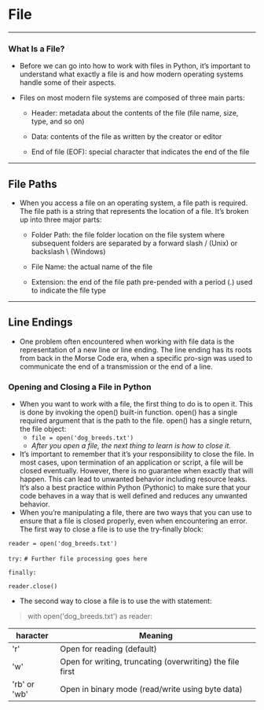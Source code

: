 # File
___

### What Is a File?
- Before we can go into how to work with files in Python, it’s important to understand what exactly a file is and how modern operating systems handle some of their aspects.

- Files on most modern file systems are composed of three main parts:

    - Header: metadata about the contents of the file (file name, size, type, and so on)
    
    - Data: contents of the file as written by the creator or editor
    
    - End of file (EOF): special character that indicates the end of the file
---
## File Paths
- When you access a file on an operating system, a file path is required. The file path is a string that represents the location of a file. It’s broken up into three major parts:

    - Folder Path: the file folder location on the file system where subsequent folders are separated by a forward slash / (Unix) or backslash \ (Windows)
    
    - File Name: the actual name of the file
    
    - Extension: the end of the file path pre-pended with a period (.) used to indicate the file type
---
## Line Endings
- One problem often encountered when working with file data is the representation of a new line or line ending. The line ending has its roots from back in the Morse Code era, when a specific pro-sign was used to communicate the end of a transmission or the end of a line.

### Opening and Closing a File in Python
- When you want to work with a file, the first thing to do is to open it. This is done by invoking the open() built-in function. open() has a single required argument that is the path to the file. open() has a single return, the file object:
    - `file = open('dog_breeds.txt')`
    - *After you open a file, the next thing to learn is how to close it.*
- It’s important to remember that it’s your responsibility to close the file. In most cases, upon termination of an application or script, a file will be closed eventually. However, there is no guarantee when exactly that will happen. This can lead to unwanted behavior including resource leaks. It’s also a best practice within Python (Pythonic) to make sure that your code behaves in a way that is well defined and reduces any unwanted behavior.
- When you’re manipulating a file, there are two ways that you can use to ensure that a file is closed properly, even when encountering an error. The first way to close a file is to use the try-finally block:
 
 `reader = open('dog_breeds.txt')`

 `try:`
`# Further file processing goes here`
 
 `finally:`
 
 `reader.close()`
 
 - The second way to close a file is to use the with statement:

> with open('dog_breeds.txt') as reader:
  


| haracter      |                           Meaning                          |
| ------------- | -----------------------------------------------------------|
|     'r'       | Open for reading (default)                                 |
|     'w'       | Open for writing, truncating (overwriting) the file first  |
|  'rb' or 'wb' |       Open in binary mode (read/write using byte data)     |




